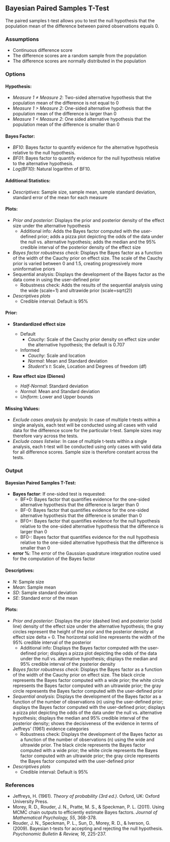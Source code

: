 ## Bayesian Paired Samples T-Test
The paired samples t-test allows you to test the null hypothesis that the population mean of the difference between paired observations equals 0.

### Assumptions
- Continuous difference score
- The difference scores are a random sample from the population
- The difference scores are normally distributed in the population


### Options
#### Hypothesis:
- *Measure 1 &ne; Measure 2*: Two-sided alternative hypothesis that the population mean of the difference is not equal to 0
- *Measure 1 &gt; Measure 2*: One-sided alternative hypothesis that the population mean of the difference is larger than 0
- *Measure 1 &lt; Measure 2*: One sided alternative hypothesis that the population mean of the difference is smaller than 0

#### Bayes Factor:
- *BF10*: Bayes factor to quantify evidence for the alternative hypothesis relative to the null hypothesis.
- *BF01*: Bayes factor to quantify evidence for the null hypothesis relative to the alternative hypothesis.
- *Log(BF10)*: Natural logarithm of BF10.

#### Additional Statistics:
- *Descriptives*: Sample size, sample mean, sample standard deviation, standard error of the mean for each measure

#### Plots:
- *Prior and posterior*: Displays the prior and posterior density of the effect size under the alternative hypothesis
  - Additional info: Adds the Bayes factor computed with the user-defined prior; adds a pizza plot depicting the odds of the data under the null vs. alternative hypothesis; adds the median and the 95% credible interval of the posterior density of the effect size
- *Bayes factor robustness check*: Displays the Bayes factor as a function of the width of the Cauchy prior on effect size. The scale of the Cauchy prior is varied between 0 and 1.5, creating progressively more uninformative priors
- Sequential analysis: Displays the development of the Bayes factor as the data come in using the user-defined prior
  - Robustness check: Adds the results of the sequential analysis using the wide (scale=1) and ultrawide prior (scale=sqrt(2))
- *Descriptives plots*
  - Credible interval: Default is 95%

#### Prior:
- **Standardized effect size**
  - Default
    - *Cauchy*: Scale of the Cauchy prior density on effect size under the alternative hypothesis; the default is 0.707
  - Informed
    - *Cauchy*: Scale and location
    - *Normal*: Mean and Standard deviation
    - *Student's t*: Scale, Location and Degrees of freedom (df)

- **Raw effect size (Dienes)**
  - *Half-Normal*: Standard deviation
  - *Normal*: Mean and Standard deviation
  - *Uniform*: Lower and Upper bounds

#### Missing Values:
- *Exclude cases analysis by analysis*: In case of multiple t-tests within a single analysis, each test will be conducted using all cases with valid data for the difference score for the particular t-test. Sample sizes may therefore vary across the tests.
- *Exclude cases listwise*: In case of multiple t-tests within a single analysis, each t-test will be conducted using only cases with valid data for all difference scores. Sample size is therefore constant across the tests.


### Output
#### Bayesian Paired Samples T-Test:
- **Bayes factor**: If one-sided test is requested:
  - BF+0: Bayes factor that quantifies evidence for the one-sided alternative hypothesis that the difference is larger than 0
  - BF-0: Bayes factor that quantifies evidence for the one-sided alternative hypothesis that the difference is smaller than 0
  - BF0+: Bayes factor that quantifies evidence for the null hypothesis relative to the one-sided alternative hypothesis that the difference is larger than 0
  - BF0-: Bayes factor that quantifies evidence for the null hypothesis relative to the one-sided alternative hypothesis that the difference is smaller than 0
- **error %**: The error of the Gaussian quadrature integration routine used for the computation of the Bayes factor

#### Descriptives:
- *N*: Sample size
- *Mean*: Sample mean
- *SD*: Sample standard deviation
- *SE*: Standard error of the mean

#### Plots:
- *Prior and posterior*: Displays the prior (dashed line) and posterior (solid line) density of the effect size under the alternative hypothesis; the gray circles represent the height of the prior and the posterior density at effect size delta = 0. The horizontal solid line represents the width of the 95% credible interval of the posterior
  - Additional info: Displays the Bayes factor computed with the user-defined prior; displays a pizza plot depicting the odds of the data under the null vs. alternative hypothesis; displays the median and 95% credible interval of the posterior density
- *Bayes factor robustness check*: Displays the Bayes factor as a function of the width of the Cauchy prior on effect size. The black circle represents the Bayes factor computed with a wide prior; the white circle represents the Bayes factor computed with an ultrawide prior; the gray circle represents the Bayes factor computed with the user-defined prior
- *Sequential analysis*: Displays the development of the Bayes factor as a function of the number of observations (n) using the user-defined prior; displays the Bayes factor computed with the user-defined prior; displays a pizza plot depicting the odds of the data under the null vs. alternative hypothesis; displays the median and 95% credible interval of the posterior density; shows the decisiveness of the evidence in terms of Jeffreys' (1961) evidence categories
  - Robustness check: Displays the development of the Bayes factor as a function of the number of observations (n) using the wide and ultrawide prior. The black circle represents the Bayes factor computed with a wide prior; the white circle represents the Bayes factor computed with an ultrawide prior; the gray circle represents the Bayes factor computed with the user-defined prior
- *Descriptives plots*
  - Credible interval: Default is 95%


### References
- Jeffreys, H. (1961). *Theory of probability (3rd ed.)*. Oxford, UK: Oxford University Press.
- Morey, R. D., Rouder, J. N., Pratte, M. S., & Speckman, P. L. (2011). Using MCMC chain outputs to efficiently estimate Bayes factors. *Journal of Mathematical Psychology, 55*, 368-378.
- Rouder, J. N., Speckman, P. L., Sun, D., Morey, R. D., & Iverson, G. (2009). Bayesian t-tests for accepting and rejecting the null hypothesis. *Psychonomic Bulletin & Review, 16*, 225-237.
